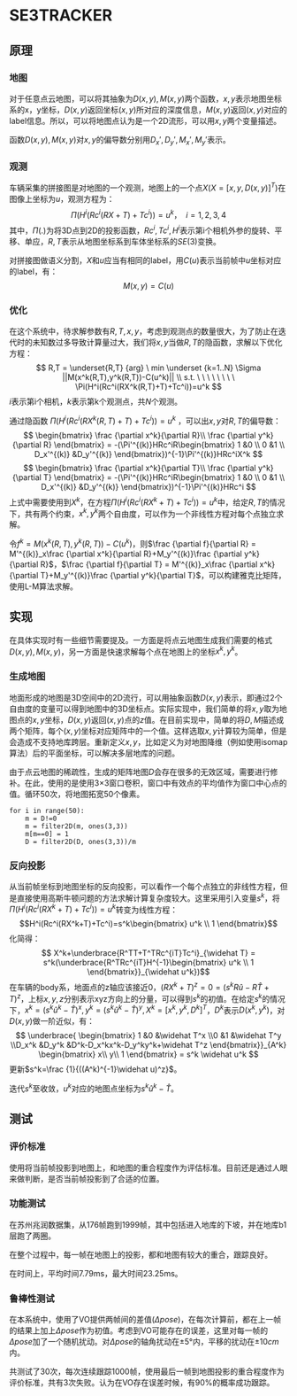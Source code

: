 # SE3TRACKER
## 原理
### 地图
对于任意点云地图，可以将其抽象为$D(x,y), M(x,y)$两个函数，$x,y$表示地图坐标系的x，y坐标，$D(x,y)$返回坐标$(x,y)$所对应的深度信息，$M(x,y)$返回$(x,y)$对应的label信息。所以，可以将地图点认为是一个2D流形，可以用$x,y$两个变量描述。

函数$D(x,y), M(x,y)$对$x,y$的偏导数分别用$D_x',D_y',M_x',M_y'$表示。
### 观测
车辆采集的拼接图是对地图的一个观测，地图上的一个点$X(X = [x, y, D(x,y)]^T)$在图像上坐标为$u$，观测方程为：
$$\Pi(H^i(Rc^i(RX+T)+Tc^i))=u^k，\ \ i = 1,2,3,4$$
其中，$\Pi(.)$为将3D点到2D的投影函数，$Rc^i,Tc^i,H^i$表示第i个相机外参的旋转、平移、单应，$R,T$表示从地图坐标系到车体坐标系的$SE(3)$变换。

对拼接图做语义分割，$X$和$u$应当有相同的label，用$C(u)$表示当前帧中$u$坐标对应的label，有：
$$M(x,y)=C(u)$$

### 优化
在这个系统中，待求解参数有$R,T,x,y$，考虑到观测点的数量很大，为了防止在迭代时的未知数过多导致计算量过大，我们将$x,y$当做$R,T$的隐函数，求解以下优化方程：
$$
R,T = \underset{R,T} {arg} \ min \underset {k=1..N} \Sigma ||M(x^k(R,T),y^k(R,T))-C(u^k)|| \\
s.t. \ \ \ \ \ \ \ \ \Pi(H^i(Rc^i(RX^k(R,T)+T)+Tc^i))=u^k
$$
$i$表示第i个相机，$k$表示第k个观测点，共$N$个观测。

通过隐函数 $\Pi(H^i(Rc^i(RX^k(R,T)+T)+Tc^i))=u^k$ ，可以出$x,y$对$R,T$的偏导数：
$$
\begin{bmatrix} \frac {\partial x^k}{\partial R}\\ \frac {\partial y^k}{\partial R} \end{bmatrix} = 
-(\Pi'^{(k)}HRc^iR\begin{bmatrix} 1 &0 \\ 0 &1 \\ D_x'^{(k)} &D_y'^{(k)} \end{bmatrix})^{-1}\Pi'^{(k)}HRc^iX^k
$$
$$
\begin{bmatrix} \frac {\partial x^k}{\partial T}\\ \frac {\partial y^k}{\partial T} \end{bmatrix} = 
-(\Pi'^{(k)}HRc^iR\begin{bmatrix} 1 &0 \\ 0 &1 \\ D_x'^{(k)} &D_y'^{(k)} \end{bmatrix})^{-1}\Pi'^{(k)}HRc^i
$$
上式中需要使用到$X^k$，在方程$\Pi(H^i(Rc^i(RX^k+T)+Tc^i))=u^k$中，给定$R,T$的情况下，共有两个约束，$x^k,y^k$两个自由度，可以作为一个非线性方程对每个点独立求解。

令$f^k=M(x^k(R,T),y^k(R,T))-C(u^k)$，则$\frac {\partial f}{\partial R} = M'^{(k)}_x\frac {\partial x^k}{\partial R}+M_y'^{(k)}\frac {\partial y^k}{\partial R}$，$\frac {\partial f}{\partial T} = M'^{(k)}_x\frac {\partial x^k}{\partial T}+M_y'^{(k)}\frac {\partial y^k}{\partial T}$，可以构建雅克比矩阵，使用L-M算法求解。

## 实现
在具体实现时有一些细节需要提及。一方面是将点云地图生成我们需要的格式$D(x,y),M(x,y)$，另一方面是快速求解每个点在地图上的坐标$x^k,y^k$。
### 生成地图
地面形成的地图是3D空间中的2D流行，可以用抽象函数$D(x,y)$表示，即通过2个自由度的变量可以得到地图中的3D坐标点。实际实现中，我们简单的将$x,y$取为地图点的$x,y$坐标，$D(x,y)$返回$(x,y)$点的$z$值。在目前实现中，简单的将$D,M$描述成两个矩阵，每个$(x,y)$坐标对应矩阵中的一个值。这样选取$x,y$计算较为简单，但是会造成不支持地库跨层。重新定义$x,y$，比如定义为对地图降维（例如使用isomap算法）后的平面坐标，可以解决多层地库的问题。

由于点云地图的稀疏性，生成的矩阵地图$D$会存在很多的无效区域，需要进行修补。在此，使用的是使用3×3窗口卷积，窗口中有效点的平均值作为窗口中心点的值。循环50次，将地图拓宽50个像素。
```
for i in range(50):
    m = D!=0
    m = filter2D(m, ones(3,3))
    m[m==0] = 1
    D = filter2D(D, ones(3,3))/m
```
### 反向投影
从当前帧坐标到地图坐标的反向投影，可以看作一个每个点独立的非线性方程，但是直接使用高斯牛顿问题的方法求解计算复杂度较大。这里采用引入变量$s^k$，将$\Pi(H^i(Rc^i(RX^k+T)+Tc^i))=u^k$转变为线性方程：
$$H^i(Rc^i(RX^k+T)+Tc^i)=s^k\begin{bmatrix} u^k \\ 1 \end{bmatrix}$$
化简得：
$$ X^k+\underbrace{R^TT+T^TRc^{iT}Tc^i}_{\widehat T} = s^k(\underbrace{R^TRc^{iT}H^{-1}\begin{bmatrix} u^k \\ 1 \end{bmatrix}}_{\widehat u^k})$$
在车辆的body系，地面点的z轴应该接近$0$，$(RX^k+T)^z=0=(s^kR\widehat u-R\widehat T+T)^z$，上标$x,y,z$分别表示xyz方向上的分量，可以得到$s^k$的初值。在给定$s^k$的情况下，$x^k=(s^k\widehat u^k-\widehat T)^x,y^k=(s^k\widehat u^k-\widehat T)^y,X^k=[x^k,y^k,D^k]^T$，$D^k$表示$D(x^k,y^k)$，对$D(x,y)$做一阶近似，有：
$$
\underbrace{ \begin{bmatrix} 1 &0 &\widehat T^x \\0 &1 &\widehat T^y \\D_x^k &D_y^k &D^k-D_x^kx^k-D_y^ky^k+\widehat T^z \end{bmatrix}}_{A^k} \begin{bmatrix} x\\ y\\ 1 \end{bmatrix} = s^k \widehat u^k
$$
更新$s^k=\frac {1}{((A^k)^{-1}\widehat u)^z}$。

迭代$s^k$至收敛，$u^k$对应的地图点坐标为$s^k\widehat u^k-\widehat T$。
## 测试
### 评价标准
使用将当前帧投影到地图上，和地图的重合程度作为评估标准。目前还是通过人眼来做判断，是否当前帧投影到了合适的位置。
### 功能测试
在苏州兆润数据集，从176帧跑到1999帧，其中包括进入地库的下坡，并在地库b1层跑了两圈。

在整个过程中，每一帧在地图上的投影，都和地图有较大的重合，跟踪良好。

在时间上，平均时间7.79ms，最大时间23.25ms。
### 鲁棒性测试
在本系统中，使用了VO提供两帧间的差值($\Delta pose$)，在每次计算前，都在上一帧的结果上加上$\Delta pose$作为初值。考虑到VO可能存在的误差，这里对每一帧的$\Delta pose$加了一个随机扰动。对$\Delta pose$的轴角扰动在$\pm 5°$内，平移的扰动在$\pm 10cm$内。

共测试了30次，每次连续跟踪1000帧，使用最后一帧到地图投影的重合程度作为评价标准，共有3次失败。认为在VO存在误差时候，有90%的概率成功跟踪。
